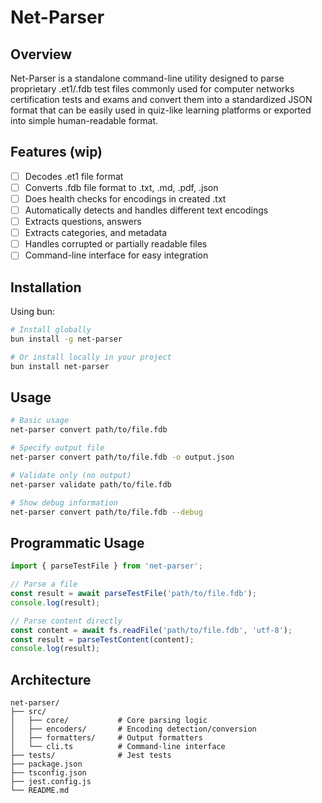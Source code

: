 # Net-Parser

## Overview

Net-Parser is a standalone command-line utility designed to parse proprietary
.et1/.fdb test files commonly used for computer networks certification tests and
exams and convert them into a standardized JSON format that can be easily used
in quiz-like learning platforms or exported into simple human-readable format.

## Features (wip)

- [ ] Decodes .et1 file format
- [ ] Converts .fdb file format to .txt, .md, .pdf, .json
- [ ] Does health checks for encodings in created .txt
- [ ] Automatically detects and handles different text encodings
- [ ] Extracts questions, answers
- [ ] Extracts categories, and metadata
- [ ] Handles corrupted or partially readable files
- [ ] Command-line interface for easy integration

## Installation

Using bun:

```bash
# Install globally
bun install -g net-parser

# Or install locally in your project
bun install net-parser
```

## Usage

```bash
# Basic usage
net-parser convert path/to/file.fdb

# Specify output file
net-parser convert path/to/file.fdb -o output.json

# Validate only (no output)
net-parser validate path/to/file.fdb

# Show debug information
net-parser convert path/to/file.fdb --debug
```

## Programmatic Usage

```typescript
import { parseTestFile } from 'net-parser';

// Parse a file
const result = await parseTestFile('path/to/file.fdb');
console.log(result);

// Parse content directly
const content = await fs.readFile('path/to/file.fdb', 'utf-8');
const result = parseTestContent(content);
console.log(result);
```

## Architecture

```
net-parser/
├── src/
│   ├── core/           # Core parsing logic
│   ├── encoders/       # Encoding detection/conversion
│   ├── formatters/     # Output formatters
│   └── cli.ts          # Command-line interface
├── tests/              # Jest tests
├── package.json
├── tsconfig.json
├── jest.config.js
└── README.md
```
